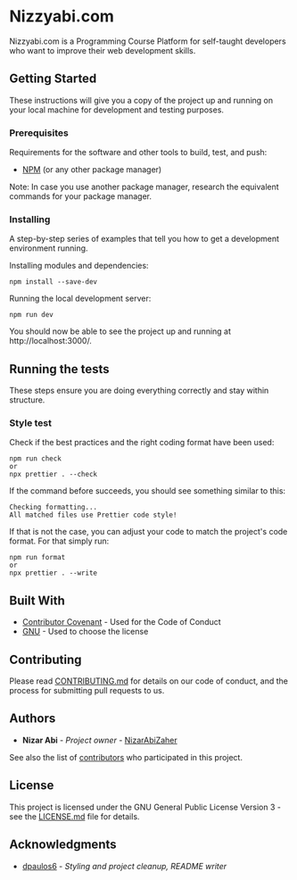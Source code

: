 # Nizzyabi.com

Nizzyabi.com is a Programming Course Platform for self-taught developers who want to improve their web development skills.

## Getting Started

These instructions will give you a copy of the project up and running on
your local machine for development and testing purposes.

### Prerequisites

Requirements for the software and other tools to build, test, and push:
- [NPM](https://www.npmjs.com/) (or any other package manager)

Note: In case you use another package manager, research the equivalent commands for your package manager.

### Installing

A step-by-step series of examples that tell you how to get a development
environment running.

Installing modules and dependencies:

    npm install --save-dev

Running the local development server:

    npm run dev

You should now be able to see the project up and running at http://localhost:3000/.

## Running the tests

These steps ensure you are doing everything correctly and stay within structure.

### Style test

Check if the best practices and the right coding format have been used:

    npm run check
    or
    npx prettier . --check

If the command before succeeds, you should see something similar to this:

    Checking formatting...
    All matched files use Prettier code style!

If that is not the case, you can adjust your code to match the project's code format. For that simply run:

    npm run format
    or
    npx prettier . --write

## Built With

  - [Contributor Covenant](https://www.contributor-covenant.org/) - Used for the Code of Conduct
  - [GNU](https://www.gnu.org/) - Used to choose the license

## Contributing

Please read [CONTRIBUTING.md](CONTRIBUTING.md) for details on our code
of conduct, and the process for submitting pull requests to us.

## Authors

  - **Nizar Abi** - *Project owner* - [NizarAbiZaher](https://github.com/NizarAbiZaher)

See also the list of
[contributors](https://github.com/NizarAbiZaher/platform/graphs/contributors)
who participated in this project.

## License

This project is licensed under the GNU General Public License Version 3 - see the [LICENSE.md](LICENSE.md) file for details.

## Acknowledgments

  - [dpaulos6](https://github.com/dpaulos6) - *Styling and project cleanup, README writer*
